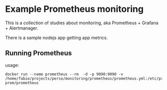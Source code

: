# Example Prometheus monitoring

This is a collection of studies about monitoring, aka Prometheus + Grafana + Alertmanager.

There is a sample nodejs app getting app  metrics.

## Running Prometheus

usage:

```
docker run --name prometheus --rm  -d -p 9090:9090 -v /home/fabio/projects/perso/monitoring/prometheus/prometheus.yml:/etc/prometheus/prometheus.yml  prom/prometheus
```